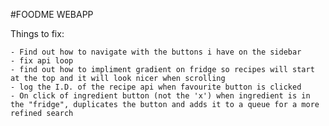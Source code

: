 #FOODME WEBAPP

Things to fix:

    - Find out how to navigate with the buttons i have on the sidebar
    - fix api loop
    - find out how to impliment gradient on fridge so recipes will start at the top and it will look nicer when scrolling
    - log the I.D. of the recipe api when favourite button is clicked
    - On click of ingredient button (not the 'x') when ingredient is in the "fridge", duplicates the button and adds it to a queue for a more refined search